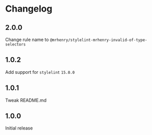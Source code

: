 # Changelog

## 2.0.0

Change rule name to `@mrhenry/stylelint-mrhenry-invalid-of-type-selectors`

## 1.0.2

Add support for `stylelint` `15.0.0`

## 1.0.1

Tweak README.md

## 1.0.0

Initial release
